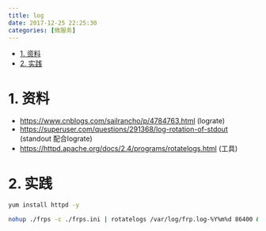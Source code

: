 ```yaml
---
title: log
date: 2017-12-25 22:25:30
categories: [微服务]
---
```



<!-- TOC -->

- [1. 资料](#1-资料)
- [2. 实践](#2-实践)

<!-- /TOC -->

<a id="markdown-1-资料" name="1-资料"></a>
# 1. 资料

* https://www.cnblogs.com/sailrancho/p/4784763.html (lograte)
* https://superuser.com/questions/291368/log-rotation-of-stdout (standout 配合lograte)
* https://httpd.apache.org/docs/2.4/programs/rotatelogs.html (工具)

<a id="markdown-2-实践" name="2-实践"></a>
# 2. 实践     
```bash
yum install httpd -y

nohup ./frps -c ./frps.ini | rotatelogs /var/log/frp.log-%Y%m%d 86400 &

```